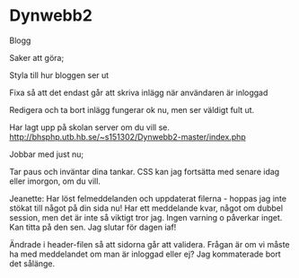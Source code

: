 # Dynwebb2
Blogg


Saker att göra;

Styla till hur bloggen ser ut

Fixa så att det endast går att skriva inlägg när användaren är inloggad

Redigera och ta bort inlägg fungerar ok nu, men ser väldigt fult ut. 

Har lagt upp på skolan server om du vill se.
http://bhsphp.utb.hb.se/~s151302/Dynwebb2-master/index.php

Jobbar med just nu;

Tar paus och inväntar dina tankar. CSS kan jag fortsätta med senare idag eller imorgon, om du vill.

Jeanette: 
Har löst felmeddelanden och uppdaterat filerna - hoppas jag inte stökat till något på din sida nu!
Har ett meddelande kvar, något om dubbel session, men det är inte så viktigt tror jag. Ingen varning o påverkar inget. Kan titta på den sen. Jag slutar för dagen iaf!

Ändrade i header-filen så att sidorna går att validera. Frågan är om vi måste ha med meddelandet om man är inloggad eller ej? Jag kommaterade bort det sålänge.
